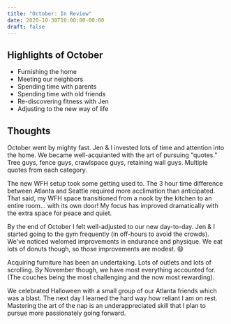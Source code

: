 ```yaml
---
title: "October: In Review"
date: 2020-10-30T10:00:00-00:00
draft: false
---
```



## Highlights of October

- Furnishing the home
- Meeting our neighbors
- Spending time with parents
- Spending time with old friends
- Re-discovering fitness with Jen
- Adjusting to the new way of life

## Thoughts

October went by mighty fast. Jen & I invested lots of time and attention into the home. We became well-acquianted with the art of pursuing "quotes." Tree guys, fence guys, crawlspace guys, retaining wall guys. Multiple quotes from each category.

The new WFH setup took some getting used to. The 3 hour time difference between Atlanta and Seattle required more acclimation than anticipated. That said, my WFH space transitioned from a nook by the kitchen to an entire room... with its own door! My focus has improved dramatically with the extra space for peace and quiet.

By the end of October I felt well-adjusted to our new day-to-day. Jen & I started going to the gym frequently (in off-hours to avoid the crowds). We've noticed welomed improvements in endurance and physique. We eat lots of donuts though, so those improvements are modest. 😄

Acquiring furniture has been an undertaking. Lots of outlets and lots of scrolling. By November though, we have most everything accounted for. (The couches being the most challenging and the now most rewarding).

We celebrated Halloween with a small group of our Atlanta friends which was a blast. The next day I learned the hard way how reliant I am on rest. Mastering the art of the nap is an underappreciated skill that I plan to pursue more passionately going forward.